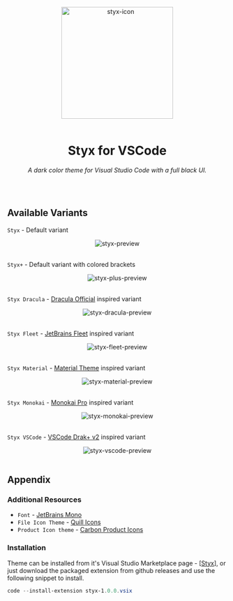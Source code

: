 <!-- # Styx for VS Code -->

<!-- ![styx-preview](https://raw.githubusercontent.com/hshhrr/vscode-styx/main/assets/previews/styx-preview.png?raw=true)
A dark color theme for Visual Studio Code with a full black UI. -->

<br/>

<div align="center">
	<img alt="styx-icon" style="width:256px;height:256px;" src="https://raw.githubusercontent.com/hshhrr/vscode-styx/main/assets/styx.png?raw=true">
</div>

<br/>

<h1 align="center">
    Styx for VSCode
</h1>

<p align="center">
	<i>
		A dark color theme for Visual Studio Code with a full black UI.
	</i>
</p>

<br/><br/>

## Available Variants

`Styx` - Default variant
<div align="center">
	<img alt="styx-preview" src="https://raw.githubusercontent.com/hshhrr/vscode-styx/main/assets/previews/styx-preview.png?raw=true">
</div>

<br/>

`Styx+` - Default variant with colored brackets
<div align="center">
	<img alt="styx-plus-preview" src="https://raw.githubusercontent.com/hshhrr/vscode-styx/main/assets/previews/styx-plus-preview.png?raw=true">
</div>

<br/>

`Styx Dracula` - [Dracula Official](https://marketplace.visualstudio.com/items?itemName=dracula-theme.theme-dracula) inspired variant
<div align="center">
	<img alt="styx-dracula-preview" src="https://raw.githubusercontent.com/hshhrr/vscode-styx/main/assets/previews/styx-dracula-preview.png?raw=true">
</div>

<br/>

`Styx Fleet` - [JetBrains Fleet](https://www.jetbrains.com/fleet/) inspired variant
<div align="center">
	<img alt="styx-fleet-preview" src="https://raw.githubusercontent.com/hshhrr/vscode-styx/main/assets/previews/styx-fleet-preview.png?raw=true">
</div>

<br/>

`Styx Material` - [Material Theme](https://marketplace.visualstudio.com/items?itemName=Equinusocio.vsc-material-theme) inspired variant
<div align="center">
	<img alt="styx-material-preview" src="https://raw.githubusercontent.com/hshhrr/vscode-styx/main/assets/previews/styx-material-preview.png?raw=true">
</div>

<br/>

`Styx Monokai` - [Monokai Pro](https://marketplace.visualstudio.com/items?itemName=monokai.theme-monokai-pro-vscode) inspired variant
<div align="center">
	<img alt="styx-monokai-preview" src="https://raw.githubusercontent.com/hshhrr/vscode-styx/main/assets/previews/styx-monokai-preview.png?raw=true">
</div>

<br/>

`Styx VSCode` - [VSCode Drak+ v2](https://code.visualstudio.com/) inspired variant

<div align="center">
	<img alt="styx-vscode-preview" src="https://raw.githubusercontent.com/hshhrr/vscode-styx/main/assets/previews/styx-vscode-preview.png?raw=true">
	<!-- <em>image_caption</em> -->
</div>

<br/>

## Appendix

### Additional Resources
- `Font` - [JetBrains Mono](https://www.jetbrains.com/lp/mono/)
- `File Icon Theme` - [Quill Icons](https://marketplace.visualstudio.com/items?itemName=cdonohue.quill-icons)
- `Product Icon theme` - [Carbon Product Icons](https://marketplace.visualstudio.com/items?itemName=antfu.icons-carbon)

### Installation
Theme can be installed from it's Visual Studio Marketplace page - [[Styx](https://marketplace.visualstudio.com/items?itemName=hshhrr.styx)], or just download the packaged extension from github releases and use the following snippet to install.
```powershell
code --install-extension styx-1.0.0.vsix
```
